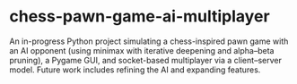 # chess-pawn-game-ai-multiplayer
An in-progress Python project simulating a chess-inspired pawn game with an AI opponent (using minimax with iterative deepening and alpha–beta pruning), a Pygame GUI, and socket-based multiplayer via a client–server model. Future work includes refining the AI and expanding features.
